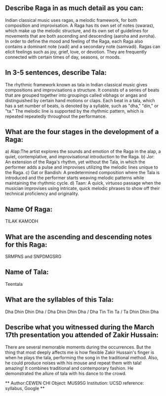 ## Describe Raga in as much detail as you can: 

Indian classical music uses ragas, a melodic framework, for both composition and improvisation.
A Raga has its own set of notes (swaras), which make up the melodic structure, and its own set of guidelines for movements
that are both ascending and descending (aaroha and avroha). In order to define the mood and feeling of the Raga, each Raga
also contains a dominant note (vadi) and a secondary note (samvadi). Ragas can elicit feelings such as joy, grief, love,
or devotion. They are frequently connected with certain times of day, seasons, or moods.

## In 3-5 sentences, describe Tala:

The rhythmic framework known as tala in Indian classical music gives compositions and improvisations a structure. It consists of a series of beats that are grouped together into groupings called vibhags or angas and distinguished by certain hand motions or claps. Each beat in a tala, which has a set number of beats, is denoted by a syllable, such as "dha," "din," or "ta." The melodic line is supported by the rhythmic pattern, which is repeated repeatedly throughout the performance.

## What are the four stages in the development of a Raga:

a) Alap:The artist explores the sounds and emotion of the Raga in the alap, a quiet, contemplative, and improvisational introduction to the Raga.
b) Jor: An extension of the Raga's rhythm, yet without the Tala, in which the performer adds a pulse and improvises utilizing the melodic lines unique to the Raga.
c) Gat or Bandish: A predetermined composition where the Tala is introduced and the performer starts weaving melodic patterns while maintaining the rhythmic cycle.
d) Taan: A quick, virtuoso passage when the musician improvises using intricate, quick melodic phrases to show off their technical proficiency and originality.

## Name Of Raga:

TILAK KAMODH

## What are the ascending and descending notes for this Raga:

SRMPNS and SNPDMGSRG

## Name of Tala:

Teentala 

## What are the syllables of this Tala:

Dha Dhin Dhin Dha / Dha Dhin Dhin Dha / Dha Tin Tin Ta / Ta Dhin Dhin Dha

## Describe what you witnessed during the March 17th presentation you attended of Zakir Hussain:

There are several memorable moments during the occurrences. But the thing that most deeply affects me is how flexible Zakir Hussain's finger is when he plays the tala, performing the song in the traditional method. Also, he could produce noises with his mouse and repeat them with tala! amazing! It combines traditional and contemporary fashion. He demonstrated the allure of tala with his dance to the crowd.

**
Author:CEWEN CHI
Object: MUS95G
Institution: UCSD
reference: syllabus, Google
**
